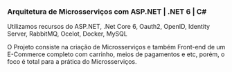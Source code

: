 <h3> Arquitetura de Microsserviços com ASP.NET | .NET 6 | C#</h3>
 <p> Utilizamos recursos do ASP.NET, .Net Core 6, Oauth2, OpenID, Identity Server, RabbitMQ, Ocelot, Docker, MySQL</p>
 <p> O Projeto consiste na criação de Microsserviços e também Front-end de um E-Commerce completo com carrinho, meios de pagamentos e etc, porém, o foco é total para a prática do Microsserviços.</p>
 